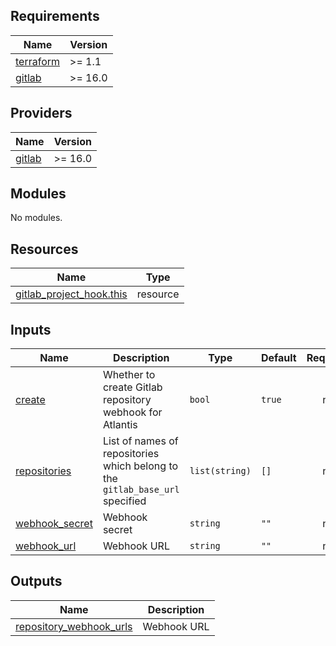 <!-- BEGINNING OF PRE-COMMIT-TERRAFORM DOCS HOOK -->
## Requirements

| Name | Version |
|------|---------|
| <a name="requirement_terraform"></a> [terraform](#requirement\_terraform) | >= 1.1 |
| <a name="requirement_gitlab"></a> [gitlab](#requirement\_gitlab) | >= 16.0 |

## Providers

| Name | Version |
|------|---------|
| <a name="provider_gitlab"></a> [gitlab](#provider\_gitlab) | >= 16.0 |

## Modules

No modules.

## Resources

| Name | Type |
|------|------|
| [gitlab_project_hook.this](https://registry.terraform.io/providers/gitlabhq/gitlab/latest/docs/resources/project_hook) | resource |

## Inputs

| Name | Description | Type | Default | Required |
|------|-------------|------|---------|:--------:|
| <a name="input_create"></a> [create](#input\_create) | Whether to create Gitlab repository webhook for Atlantis | `bool` | `true` | no |
| <a name="input_repositories"></a> [repositories](#input\_repositories) | List of names of repositories which belong to the `gitlab_base_url` specified | `list(string)` | `[]` | no |
| <a name="input_webhook_secret"></a> [webhook\_secret](#input\_webhook\_secret) | Webhook secret | `string` | `""` | no |
| <a name="input_webhook_url"></a> [webhook\_url](#input\_webhook\_url) | Webhook URL | `string` | `""` | no |

## Outputs

| Name | Description |
|------|-------------|
| <a name="output_repository_webhook_urls"></a> [repository\_webhook\_urls](#output\_repository\_webhook\_urls) | Webhook URL |
<!-- END OF PRE-COMMIT-TERRAFORM DOCS HOOK -->
